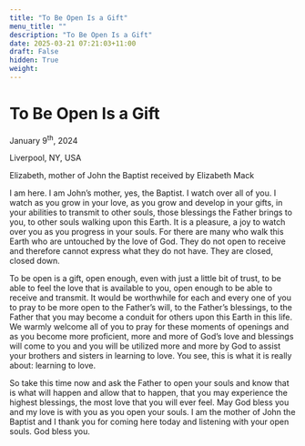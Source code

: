 ```yaml
---
title: "To Be Open Is a Gift"
menu_title: ""
description: "To Be Open Is a Gift"
date: 2025-03-21 07:21:03+11:00
draft: False
hidden: True
weight:
---
```

# To Be Open Is a Gift

January 9<sup>th</sup>, 2024

Liverpool, NY, USA

Elizabeth, mother of John the Baptist received by Elizabeth Mack

I am here. I am John’s mother, yes, the Baptist. I watch over all of you. I watch as you grow in your love, as you grow and develop in your gifts, in your abilities to transmit to other souls, those blessings the Father brings to you, to other souls walking upon this Earth. It is a pleasure, a joy to watch over you as you progress in your souls. For there are many who walk this Earth who are untouched by the love of God. They do not open to receive and therefore cannot express what they do not have. They are closed, closed down.

To be open is a gift, open enough, even with just a little bit of trust, to be able to feel the love that is available to you, open enough to be able to receive and transmit. It would be worthwhile for each and every one of you to pray to be more open to the Father’s will, to the Father’s blessings, to the Father that you may become a conduit for others upon this Earth in this life. We warmly welcome all of you to pray for these moments of openings and as you become more proficient, more and more of God’s love and blessings will come to you and you will be utilized more and more by God to assist your brothers and sisters in learning to love. You see, this is what it is really about: learning to love.

So take this time now and ask the Father to open your souls and know that is what will happen and allow that to happen, that you may experience the highest blessings, the most love that you will ever feel. May God bless you and my love is with you as you open your souls. I am the mother of John the Baptist and I thank you for coming here today and listening with your open souls. God bless you.
